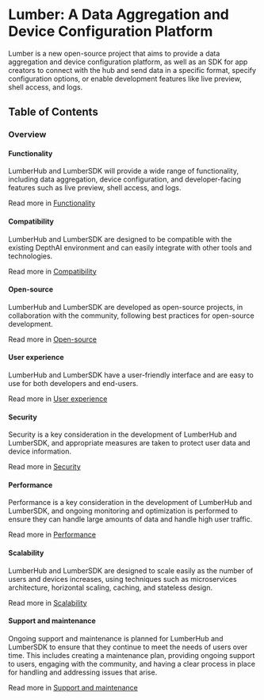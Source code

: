 # Lumber: A Data Aggregation and Device Configuration Platform

Lumber is a new open-source project that aims to provide a data aggregation and device configuration platform, as well as an SDK for app creators to connect with the hub and send data in a specific format, specify configuration options, or enable development features like live preview, shell access, and logs.

## Table of Contents

### Overview

#### Functionality

LumberHub and LumberSDK will provide a wide range of functionality, including data aggregation, device configuration, and developer-facing features such as live preview, shell access, and logs.

Read more in [Functionality](docs/overview/functionality.md)

#### Compatibility

LumberHub and LumberSDK are designed to be compatible with the existing DepthAI environment and can easily integrate with other tools and technologies.

Read more in [Compatibility](docs/overview/compatibility.md)

#### Open-source

LumberHub and LumberSDK are developed as open-source projects, in collaboration with the community, following best practices for open-source development.

Read more in [Open-source](docs/overview/open-source.md)

#### User experience

LumberHub and LumberSDK have a user-friendly interface and are easy to use for both developers and end-users.

Read more in [User experience](docs/overview/user-experience.md)

#### Security

Security is a key consideration in the development of LumberHub and LumberSDK, and appropriate measures are taken to protect user data and device information.

Read more in [Security](docs/overview/security.md)

#### Performance

Performance is a key consideration in the development of LumberHub and LumberSDK, and ongoing monitoring and optimization is performed to ensure they can handle large amounts of data and handle high user traffic.

Read more in [Performance](docs/overview/performance.md)

#### Scalability

LumberHub and LumberSDK are designed to scale easily as the number of users and devices increases, using techniques such as microservices architecture, horizontal scaling, caching, and stateless design.

Read more in [Scalability](docs/overview/scalability.md)

#### Support and maintenance

Ongoing support and maintenance is planned for LumberHub and LumberSDK to ensure that they continue to meet the needs of users over time. This includes creating a maintenance plan, providing ongoing support to users, engaging with the community, and having a clear process in place for handling and addressing issues that arise.

Read more in [Support and maintenance](docs/overview/support-and-maintenance.md)
